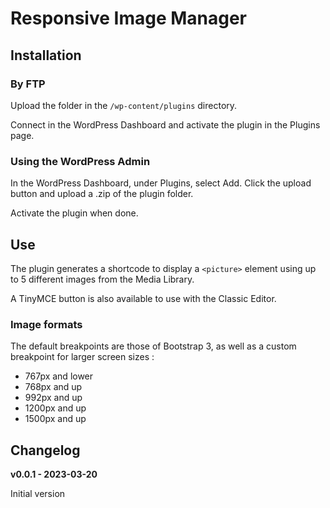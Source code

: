 # Responsive Image Manager
 
## Installation

### By FTP

Upload the folder in the `/wp-content/plugins` directory.

Connect in the WordPress Dashboard and activate the plugin in the Plugins page.

### Using the WordPress Admin

In the WordPress Dashboard, under Plugins, select Add. Click the upload button and upload a .zip of the plugin folder.

Activate the plugin when done.

## Use

The plugin generates a shortcode to display a `<picture>` element using up to 5 different images from the Media Library.

A TinyMCE button is also available to use with the Classic Editor.

### Image formats

The default breakpoints are those of Bootstrap 3, as well as a custom breakpoint for larger screen sizes :

 - 767px and lower
 - 768px and up
 - 992px and up
 - 1200px and up
 - 1500px and up

## Changelog

**v0.0.1 - 2023-03-20**

Initial version
